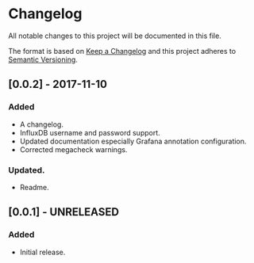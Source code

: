 # Changelog
All notable changes to this project will be documented in this file.

The format is based on [Keep a Changelog](http://keepachangelog.com/en/1.0.0/)
and this project adheres to [Semantic Versioning](http://semver.org/spec/v2.0.0.html).

## [0.0.2] - 2017-11-10
### Added
- A changelog.
- InfluxDB username and password support.
- Updated documentation especially Grafana annotation configuration.
- Corrected megacheck warnings.

### Updated.
- Readme.

## [0.0.1] - UNRELEASED
### Added
- Initial release.
